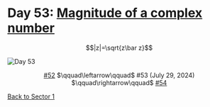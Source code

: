 # Day 53: [Magnitude of a complex number](https://en.wikipedia.org/wiki/Absolute_value#Complex_numbers)

$$|z|=\sqrt{z\bar z}$$

<picture><img alt="Day 53" src="0053.png"></picture>

<center><a href="0052.html">#52</a> $\qquad\leftarrow\qquad$ #53 (July 29, 2024) $\qquad\rightarrow\qquad$ <a href="0054.html">#54</a></center>

[Back to Sector 1](../0-63.md)